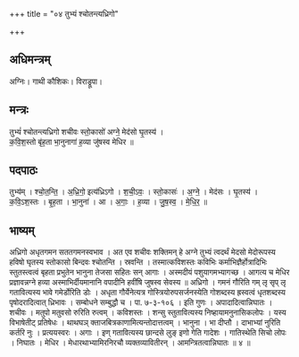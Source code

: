+++
title = "०४ तुभ्यं श्चोतन्त्यध्रिगो"

+++
## अधिमन्त्रम्
अग्निः। गाथी कौशिकः। विराड्रूपा।

## मन्त्रः
तुभ्यं॑ श्चोतन्त्यध्रिगो शचीवः स्तो॒कासो॑ अग्ने॒ मेद॑सो घृ॒तस्य॑ ।  
क॒वि॒श॒स्तो बृ॑ह॒ता भा॒नुनागा॑ ह॒व्या जु॑षस्व मेधिर ॥

## पदपाठः
तुभ्य॑म् । श्चो॒त॒न्ति॒ । अ॒ध्रि॒गो॒ इत्य॑ध्रिऽगो । श॒ची॒ऽवः॒ । स्तो॒कासः॑ । अ॒ग्ने॒ । मेद॑सः । घृ॒तस्य॑ ।  
क॒वि॒ऽश॒स्तः । बृ॒ह॒ता । भा॒नुना॑ । आ । अ॒गाः॒ । ह॒व्या । जु॒ष॒स्व॒ । मे॒धि॒र॒ ॥

## भाष्यम्
अध्रिगो अधृतगमन सततगमनस्वभाव । अत एव शचीवः शक्तिमन् हे अग्ने तुभ्यं त्वदर्थं मेदसो मेदोरूपस्य हविषो घृतस्य स्तोकासो बिन्दवः श्चोतन्ति । स्रवन्ति । तस्मात्कविशस्तः कविभिः कर्माभिज्ञैर्होत्रादिभिः स्तुतस्त्वत्वं बृहता प्रभुतेन भानुना तेजसा सहितः सन् आगाः । अस्मदीयं पशुयागमभ्यागच्छ । आगत्य च मेधिर प्रज्ञावन्नग्ने हव्या अस्माभिर्दीयमानानि वपादीनि हवींषि जुषस्व सेवस्य ॥ अध्रिगो । गमनं गौरिति गम् लृ सृप् लृ गतावित्यस्य भावे गमेर्डोरिति डोः । अधृता गौर्येनेत्यत्र गोस्त्रियोरुपसर्जनस्येति गोशब्दस्य ह्रस्वत्वं धृतशब्दस्य पृषोदरादित्वात् ध्रिभावः । सम्बोधने सम्बुद्धौ च । पा. ७-३-१०६ । इति गुणः । अपादादित्वान्निघातः । शचीवः । मतुपो मतुवसो रुरिति रुत्वम् । कविशस्तः । शन्सु स्तुतावित्यस्य निष्हायामनुनासिकलोपः । यस्य विभाषेतीट् प्रतिषेधः । थाथघञ् क्ताजबित्रकाणामित्यन्तोदात्तत्वम् । भानुना । भा दीप्तौ । दाभाभ्यां नुरिति कर्तरि नुः । प्रत्ययस्वरः । अगाः । इण् गतावित्यस्य छान्दसे लुङ् इणो गेति गादेशः । गातिस्थेति सिचो लोपः । निघातः । मेधिर । मेधारथाभ्यामिरनिरचौ व्यक्तव्यावितीरन् । आमन्त्रितत्वान्निघातः ॥ ४ ॥